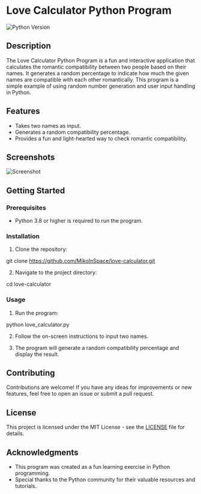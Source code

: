 # Love Calculator Python Program

![Python Version](https://img.shields.io/badge/python-3.8%2B-blue)

## Description

The Love Calculator Python Program is a fun and interactive application that calculates the romantic compatibility between two people based on their names. It generates a random percentage to indicate how much the given names are compatible with each other romantically. This program is a simple example of using random number generation and user input handling in Python.

## Features

- Takes two names as input.
- Generates a random compatibility percentage.
- Provides a fun and light-hearted way to check romantic compatibility.

## Screenshots

![Screenshot](screenshots/screenshot.png)

## Getting Started

### Prerequisites

- Python 3.8 or higher is required to run the program.

### Installation

1. Clone the repository:

git clone https://github.com/MikoInSpace/love-calculator.git

2. Navigate to the project directory:

cd love-calculator

### Usage

1. Run the program:

python love_calculator.py

2. Follow the on-screen instructions to input two names.

3. The program will generate a random compatibility percentage and display the result.

## Contributing

Contributions are welcome! If you have any ideas for improvements or new features, feel free to open an issue or submit a pull request.

## License

This project is licensed under the MIT License - see the [LICENSE](LICENSE) file for details.

## Acknowledgments

- This program was created as a fun learning exercise in Python programming.
- Special thanks to the Python community for their valuable resources and tutorials.
